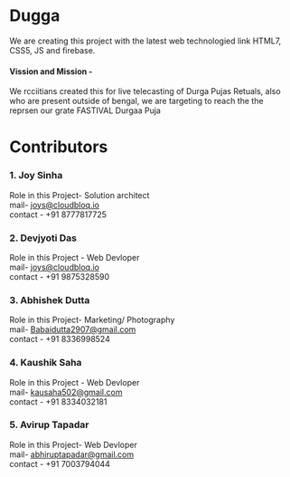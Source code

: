 # Dugga
We are creating this project with the latest web technologied link HTML7, CSS5, JS and firebase.<br/>
#### Vission and Mission -
We rcciitians created this for live telecasting of Durga Pujas Retuals, also who are present outside of bengal, we are targeting to reach the the reprsen our grate FASTIVAL Durgaa Puja

# Contributors

### 1. Joy Sinha 
Role in this Project- Solution architect<br/>
mail- joys@cloudbloq.io<br/>
contact - +91 8777817725

### 2. Devjyoti Das 
Role in this Project - Web Devloper<br/>
mail- joys@cloudbloq.io<br/>
contact - +91 9875328590


### 3. Abhishek Dutta 
Role in this Project- Marketing/ Photography<br/>
mail- Babaidutta2907@gmail.com<br/>
contact - +91 8336998524

### 4. Kaushik Saha 
Role in this Project - Web Devloper<br/>
mail- kausaha502@gmail.com<br/>
contact - +91 8334032181

### 5. Avirup Tapadar
Role in this Project- Web Devloper<br/>
mail- abhiruptapadar@gmail.com<br/>
contact - +91 7003794044
